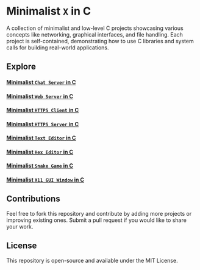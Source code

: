 # Minimalist `X` in C
A collection of minimalist and low-level C projects showcasing various concepts like networking, graphical interfaces, and file handling. Each project is self-contained, demonstrating how to use C libraries and system calls for building real-world applications.

## Explore

#### [Minimalist `Chat Server` in C](https://github.com/ashish0kumar/Minimalist-C/tree/main/chat_server)
#### [Minimalist `Web Server` in C](https://github.com/ashish0kumar/Minimalist-C/tree/main/web_server)
#### [Minimalist `HTTPS Client` in C](https://github.com/ashish0kumar/Minimalist-C/tree/main/https_client)
#### [Minimalist `HTTPS Server` in C](https://github.com/ashish0kumar/Minimalist-C/tree/main/https_server)
#### [Minimalist `Text Editor` in C](https://github.com/ashish0kumar/Minimalist-C/tree/main/text_editor)
#### [Minimalist `Hex Editor` in C](https://github.com/ashish0kumar/Minimalist-C/tree/main/hex_editor)
#### [Minimalist `Snake Game` in C](https://github.com/ashish0kumar/Minimalist-C/tree/main/snake_game)
#### [Minimalist `X11 GUI Window` in C](https://github.com/ashish0kumar/Minimalist-C/tree/main/x11_gui)

## Contributions

Feel free to fork this repository and contribute by adding more projects or improving existing ones. Submit a pull request if you would like to share your work.


## License

This repository is open-source and available under the MIT License.
